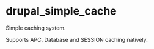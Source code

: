 drupal_simple_cache
===================

Simple caching system.

Supports APC, Database and SESSION caching natively.
